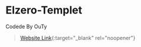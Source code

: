 # Elzero-Templet
Codede By OuTy
>[Website Link](https://outy511.github.io/Elzero-Templet/){:target="_blank" rel="noopener"}
